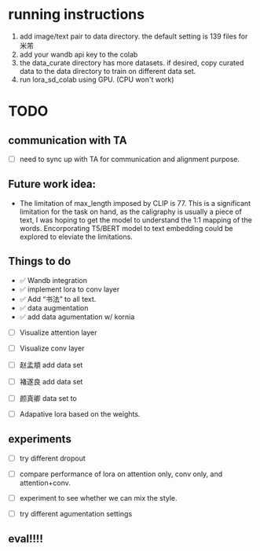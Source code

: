 # running instructions 
1. add image/text pair to data directory. the default setting is 139 files for 米芾
2. add your wandb api key to the colab 
3. the data_curate directory has more datasets. if desired, copy curated data to the data directory to train on different data set. 
4. run lora_sd_colab using GPU. (CPU won't work) 



# TODO
## communication with TA
- [ ] need to sync up with TA for communication and alignment purpose. 

## Future work idea: 
* The limitation of max_length imposed by CLIP is 77. This is a significant limitation for the task on hand, as the caligraphy is usually a piece of text, I was hoping to get the model to understand the 1:1 mapping of the words.  Encorporating T5/BERT model to text embedding could be explored to eleviate the limitations. 



## Things to do
- ✅ Wandb integration 
- ✅ implement lora to conv layer  
- ✅ Add “书法” to all text.
- ✅ data augmentation
- ✅ add data agumentation w/ kornia
- [ ] Visualize attention layer
- [ ] Visualize conv layer
- [ ] 赵孟頫 add data set
- [ ] 褚遂良 add data set
- [ ] 颜真卿 data set to
- [ ] Adapative lora based on the weights. 


## experiments 
- [ ] try different dropout
- [ ] compare performance of lora on attention only, conv only, and attention+conv.
- [ ] experiment to see whether we can mix the style.
- [ ] try different agumentation settings


## eval!!!!






